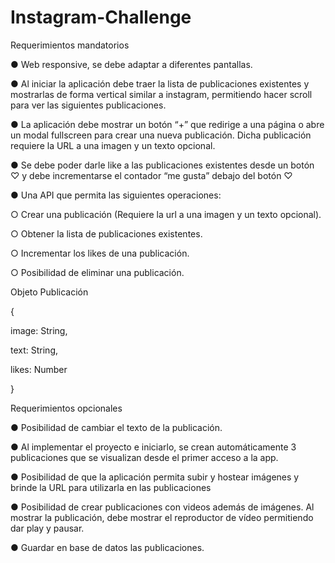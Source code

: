# Instagram-Challenge

Requerimientos mandatorios

● Web responsive, se debe adaptar a diferentes pantallas.

● Al iniciar la aplicación debe traer la lista de publicaciones existentes y mostrarlas de forma
vertical similar a instagram, permitiendo hacer scroll para ver las siguientes publicaciones.

● La aplicación debe mostrar un botón “+” que redirige a una página o abre un modal
fullscreen para crear una nueva publicación. Dicha publicación requiere la URL a una
imagen y un texto opcional.

● Se debe poder darle like a las publicaciones existentes desde un botón ♡ y debe
incrementarse el contador “me gusta” debajo del botón ♡

● Una API que permita las siguientes operaciones:

○ Crear una publicación (Requiere la url a una imagen y un texto opcional).

○ Obtener la lista de publicaciones existentes.

○ Incrementar los likes de una publicación.

○ Posibilidad de eliminar una publicación.

Objeto Publicación

{

image: String,

text: String,

likes: Number

}

Requerimientos opcionales

● Posibilidad de cambiar el texto de la publicación.

● Al implementar el proyecto e iniciarlo, se crean automáticamente 3 publicaciones que se
visualizan desde el primer acceso a la app.

● Posibilidad de que la aplicación permita subir y hostear imágenes y brinde la URL para
utilizarla en las publicaciones

● Posibilidad de crear publicaciones con videos además de imágenes. Al mostrar la
publicación, debe mostrar el reproductor de vídeo permitiendo dar play y pausar.

● Guardar en base de datos las publicaciones.
